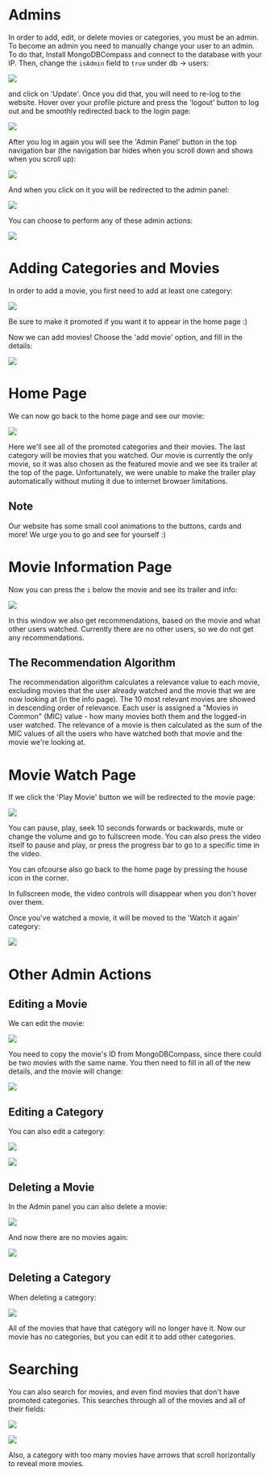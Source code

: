 # Admins
In order to add, edit, or delete movies or categories, you must be an admin. To become an admin you need to manually change your user to an admin. To do that, Install MongoDBCompass and connect to the database with your IP. Then, change the `isAdmin` field to `true` under db -> users:

![](../../PreviewImages/IsAdmin.png)

and click on 'Update'. Once you did that, you will need to re-log to the website. Hover over your profile picture and press the 'logout' button to log out and be smoothly redirected back to the login page:

![](../../PreviewImages/Web/Logout.png)

After you log in again you will see the 'Admin Panel' button in the top navigation bar (the navigation bar hides when you scroll down and shows when you scroll up):

![](../../PreviewImages/Web/HomeAdmin.png)

And when you click on it you will be redirected to the admin panel:

![](../../PreviewImages/Web/Admin.png)

You can choose to perform any of these admin actions:

![](../../PreviewImages/Web/AdminDrop.png)

# Adding Categories and Movies
In order to add a movie, you first need to add at least one category:

![](../../PreviewImages/Web/AddCategory.png)

Be sure to make it promoted if you want it to appear in the home page :)

Now we can add movies!
Choose the 'add movie' option, and fill in the details:

![](../../PreviewImages/Web/AddMovie.png)

# Home Page
We can now go back to the home page and see our movie:

![](../../PreviewImages/Web/HomeMovie.png)

Here we'll see all of the promoted categories and their movies. The last category will be movies that you watched. Our movie is currently the only movie, so it was also chosen as the featured movie and we see its trailer at the top of the page. Unfortunately, we were unable to make the trailer play automatically without muting it due to internet browser limitations.

## Note
Our website has some small cool animations to the buttons, cards and more! We urge you to go and see for yourself :)

# Movie Information Page
Now you can press the `i` below the movie and see its trailer and info:

![](../../PreviewImages/Web/MovieInfo.png)

In this window we also get recommendations, based on the movie and what other users watched. Currently there are no other users, so we do not get any recommendations.

## The Recommendation Algorithm
The recommendation algorithm calculates a relevance value to each movie, excluding movies that the user already watched and the movie that we are now looking at (in the info page). The 10 most relevant movies are showed in descending order of relevance.
Each user is assigned a "Movies in Common" (MIC) value - how many movies both them and the logged-in user watched. The relevance of a movie is then calculated as the sum of the MIC values of all the users who have watched both that movie and the movie we're looking at.

# Movie Watch Page
If we click the 'Play Movie' button we will be redirected to the movie page:

![](../../PreviewImages/Web/MovieWatch.png)

You can pause, play, seek 10 seconds forwards or backwards, mute or change the volume and go to fullscreen mode. You can also press the video itself to pause and play, or press the progress bar to go to a specific time in the video.

You can ofcourse also go back to the home page by pressing the house icon in the corner.

In fullscreen mode, the video controls will disappear when you don't hover over them.

Once you've watched a movie, it will be moved to the 'Watch it again' category:

![](../../PreviewImages/Web/Watched.png)

# Other Admin Actions

## Editing a Movie
We can edit the movie:

![](../../PreviewImages/Web/EditMovie.png)

You need to copy the movie's ID from MongoDBCompass, since there could be two movies with the same name. You then need to fill in all of the new details, and the movie will change:

![](../../PreviewImages/Web/AfterEdit.png)

## Editing a Category
You can also edit a category:

![](../../PreviewImages/Web/EditCategory.png)

![](../../PreviewImages/Web/AfterCatEdit.png)

## Deleting a Movie
In the Admin panel you can also delete a movie:

![](../../PreviewImages/Web/DeleteMovie.png)

And now there are no movies again:

![](../../PreviewImages/Web/Deleted.png)

## Deleting a Category
When deleting a category:

![](../../PreviewImages/Web/DeleteCategory.png)

All of the movies that have that category will no longer have it. Now our movie has no categories, but you can edit it to add other categories.

# Searching
You can also search for movies, and even find movies that don't have promoted categories. This searches through all of the movies and all of their fields:

![](../../PreviewImages/Web/Search.png)

![](../../PreviewImages/Web/SearchResult.png)

Also, a category with too many movies have arrows that scroll horizontally to reveal more movies.